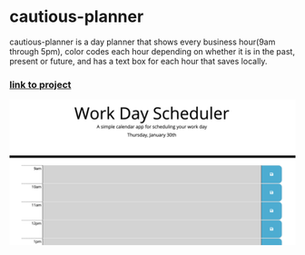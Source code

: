 # cautious-planner

cautious-planner is a day planner that shows every business hour(9am through 5pm), color codes each hour depending on whether it is in the past, present or future, and has a text box for each hour that saves locally.

### [link to project](https://deloabra.github.io/cautcious-planner/)



![alt text](screenshot1.png)